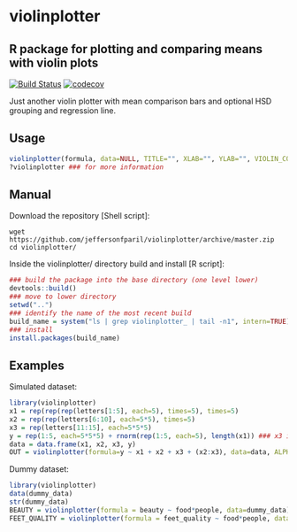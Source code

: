 # violinplotter
## R package for plotting and comparing means with violin plots

[![Build Status](https://travis-ci.com/jeffersonfparil/violinplotter.svg?branch=master)](https://travis-ci.com/jeffersonfparil/violinplotter) [![codecov](https://codecov.io/gh/jeffersonfparil/violinplotter/branch/master/graph/badge.svg)](https://codecov.io/gh/jeffersonfparil/violinplotter)

Just another violin plotter with mean comparison bars and optional HSD grouping and regression line.

## Usage

```r
violinplotter(formula, data=NULL, TITLE="", XLAB="", YLAB="", VIOLIN_COLOURS=c("#e0f3db", "#ccebc5", "#a8ddb5", "#7bccc4", "#4eb3d3", "#2b8cbe"), ERROR_BAR_COLOURS=c("#636363", "#1c9099", "#de2d26"), XCATEGOR=TRUE, LOGX=FALSE, LOGX_BASE=1, HSDX=TRUE, ALPHA=0.05, REGRESSX=FALSE)
?violinplotter ### for more information
```

## Manual

Download the repository [Shell script]:

```shell
wget https://github.com/jeffersonfparil/violinplotter/archive/master.zip
cd violinplotter/
```

Inside the violinplotter/ directory build and install [R script]:

```r
### build the package into the base directory (one level lower)
devtools::build()
### move to lower directory
setwd("..")
### identify the name of the most recent build
build_name = system("ls | grep violinplotter_ | tail -n1", intern=TRUE)
### install
install.packages(build_name)
```

## Examples

Simulated dataset:

```r
library(violinplotter)
x1 = rep(rep(rep(letters[1:5], each=5), times=5), times=5)
x2 = rep(rep(letters[6:10], each=5*5), times=5)
x3 = rep(letters[11:15], each=5*5*5)
y = rep(1:5, each=5*5*5) + rnorm(rep(1:5, each=5), length(x1)) ### x3 is the variable affecting y (see each=5*5*5)
data = data.frame(x1, x2, x3, y)
OUT = violinplotter(formula=y ~ x1 + x2 + x3 + (x2:x3), data=data, ALPHA=0.05)
```

Dummy dataset:

```r
library(violinplotter)
data(dummy_data)
str(dummy_data)
BEAUTY = violinplotter(formula = beauty ~ food*people, data=dummy_data)
FEET_QUALITY = violinplotter(formula = feet_quality ~ food*people, data=dummy_data)
```
